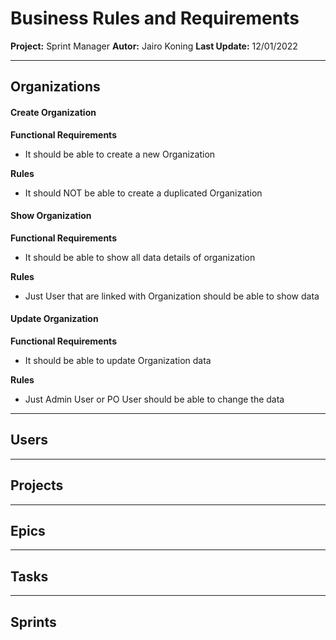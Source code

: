 # Business Rules and Requirements
**Project:** Sprint Manager
**Autor:** Jairo Koning
**Last Update:** 12/01/2022

---

## Organizations

#### Create Organization

**Functional Requirements**

- It should be able to create a new Organization

**Rules**

- It should NOT be able to create a duplicated Organization

#### Show Organization

**Functional Requirements**

- It should be able to show all data details of organization

**Rules**

- Just User that are linked with Organization should be able to show data

#### Update Organization

**Functional Requirements**

- It should be able to update Organization data

**Rules**

- Just Admin User or PO User should be able to change the data

---
## Users



___
## Projects

---
## Epics

---
## Tasks

---
## Sprints

